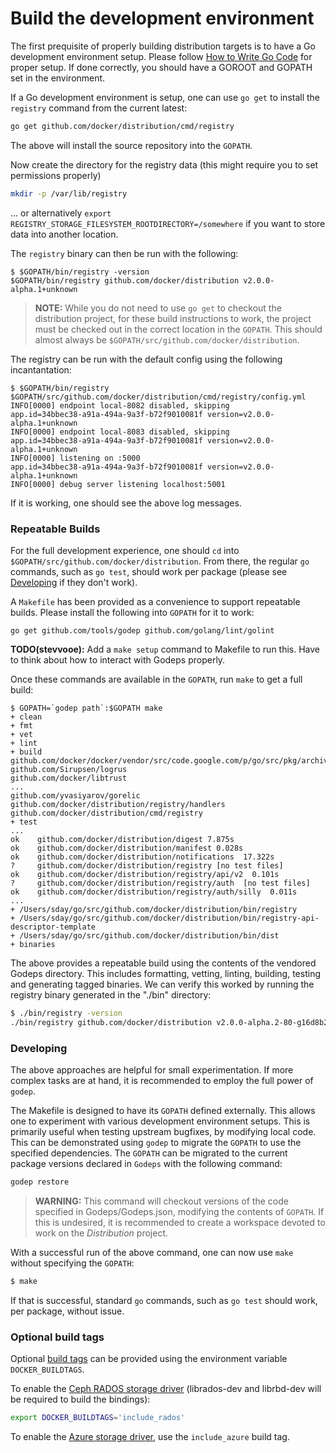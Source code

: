 <!--[metadata]>
+++
draft = "true"
+++
<![end-metadata]-->

# Build the development environment

The first prequisite of properly building distribution targets is to have a Go
development environment setup. Please follow [How to Write Go Code](https://golang.org/doc/code.html)
for proper setup. If done correctly, you should have a GOROOT and GOPATH set in the
environment.

If a Go development environment is setup, one can use `go get` to install the
`registry` command from the current latest:

```sh
go get github.com/docker/distribution/cmd/registry
```

The above will install the source repository into the `GOPATH`.

Now create the directory for the registry data (this might require you to set permissions properly)

```sh
mkdir -p /var/lib/registry
```

... or alternatively `export REGISTRY_STORAGE_FILESYSTEM_ROOTDIRECTORY=/somewhere` if you want to store data into another location.

The `registry`
binary can then be run with the following:

```
$ $GOPATH/bin/registry -version
$GOPATH/bin/registry github.com/docker/distribution v2.0.0-alpha.1+unknown
```

> __NOTE:__ While you do not need to use `go get` to checkout the distribution
> project, for these build instructions to work, the project must be checked
> out in the correct location in the `GOPATH`. This should almost always be
> `$GOPATH/src/github.com/docker/distribution`.

The registry can be run with the default config using the following
incantantation:

```
$ $GOPATH/bin/registry $GOPATH/src/github.com/docker/distribution/cmd/registry/config.yml
INFO[0000] endpoint local-8082 disabled, skipping        app.id=34bbec38-a91a-494a-9a3f-b72f9010081f version=v2.0.0-alpha.1+unknown
INFO[0000] endpoint local-8083 disabled, skipping        app.id=34bbec38-a91a-494a-9a3f-b72f9010081f version=v2.0.0-alpha.1+unknown
INFO[0000] listening on :5000                            app.id=34bbec38-a91a-494a-9a3f-b72f9010081f version=v2.0.0-alpha.1+unknown
INFO[0000] debug server listening localhost:5001
```

If it is working, one should see the above log messages.

### Repeatable Builds

For the full development experience, one should `cd` into
`$GOPATH/src/github.com/docker/distribution`. From there, the regular `go`
commands, such as `go test`, should work per package (please see
[Developing](#developing) if they don't work).

A `Makefile` has been provided as a convenience to support repeatable builds.
Please install the following into `GOPATH` for it to work:

```
go get github.com/tools/godep github.com/golang/lint/golint
```

**TODO(stevvooe):** Add a `make setup` command to Makefile to run this. Have to think about how to interact with Godeps properly.

Once these commands are available in the `GOPATH`, run `make` to get a full
build:

```
$ GOPATH=`godep path`:$GOPATH make
+ clean
+ fmt
+ vet
+ lint
+ build
github.com/docker/docker/vendor/src/code.google.com/p/go/src/pkg/archive/tar
github.com/Sirupsen/logrus
github.com/docker/libtrust
...
github.com/yvasiyarov/gorelic
github.com/docker/distribution/registry/handlers
github.com/docker/distribution/cmd/registry
+ test
...
ok    github.com/docker/distribution/digest 7.875s
ok    github.com/docker/distribution/manifest 0.028s
ok    github.com/docker/distribution/notifications  17.322s
?     github.com/docker/distribution/registry [no test files]
ok    github.com/docker/distribution/registry/api/v2  0.101s
?     github.com/docker/distribution/registry/auth  [no test files]
ok    github.com/docker/distribution/registry/auth/silly  0.011s
...
+ /Users/sday/go/src/github.com/docker/distribution/bin/registry
+ /Users/sday/go/src/github.com/docker/distribution/bin/registry-api-descriptor-template
+ /Users/sday/go/src/github.com/docker/distribution/bin/dist
+ binaries
```

The above provides a repeatable build using the contents of the vendored
Godeps directory. This includes formatting, vetting, linting, building,
testing and generating tagged binaries. We can verify this worked by running
the registry binary generated in the "./bin" directory:

```sh
$ ./bin/registry -version
./bin/registry github.com/docker/distribution v2.0.0-alpha.2-80-g16d8b2c.m
```

### Developing

The above approaches are helpful for small experimentation. If more complex
tasks are at hand, it is recommended to employ the full power of `godep`.

The Makefile is designed to have its `GOPATH` defined externally. This allows
one to experiment with various development environment setups. This is
primarily useful when testing upstream bugfixes, by modifying local code. This
can be demonstrated using `godep` to migrate the `GOPATH` to use the specified
dependencies. The `GOPATH` can be migrated to the current package versions
declared in `Godeps` with the following command:

```sh
godep restore
```

> **WARNING:** This command will checkout versions of the code specified in
> Godeps/Godeps.json, modifying the contents of `GOPATH`. If this is
> undesired, it is recommended to create a workspace devoted to work on the
> _Distribution_ project.

With a successful run of the above command, one can now use `make` without
specifying the `GOPATH`:

```sh
$ make
```

If that is successful, standard `go` commands, such as `go test` should work,
per package, without issue.

### Optional build tags

Optional [build tags](http://golang.org/pkg/go/build/) can be provided using
the environment variable `DOCKER_BUILDTAGS`.

To enable the [Ceph RADOS storage driver](storage-drivers/rados.md)
(librados-dev and librbd-dev will be required to build the bindings):

```sh
export DOCKER_BUILDTAGS='include_rados'
```

To enable the [Azure storage driver](storage-drivers/azure.md), use the
`include_azure` build tag.


